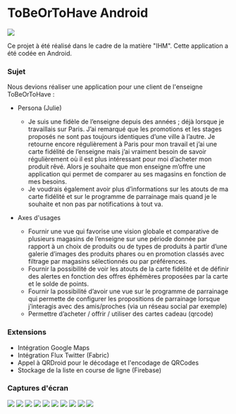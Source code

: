 # ToBeOrToHave Android
![](/doc/tobeortohave_logo.jpg)

Ce projet à été réalisé dans le cadre de la matière "IHM". Cette application a été codée en Android.

### Sujet
Nous devions réaliser une application pour une client de l'enseigne ToBeOrToHave :
    
* Persona (Julie)

    - Je suis une fidèle de l’enseigne depuis des années ; déjà lorsque je travaillais sur Paris. J’ai remarqué que les promotions et les stages proposés ne sont pas toujours identiques d’une ville à l’autre. Je retourne encore régulièrement à Paris pour mon travail et j’ai une carte fidélité de l’enseigne mais j’ai vraiment besoin de savoir régulièrement où il est plus intéressant pour moi d’acheter mon produit rêvé. Alors je souhaite que mon enseigne m’offre une application qui permet de comparer au ses magasins en fonction de mes besoins.
    - Je voudrais également avoir plus d’informations sur les atouts de ma carte fidélité et sur le programme de parrainage mais quand je le souhaite et non pas par notifications à tout va.
    
* Axes d'usages
    
    * Fournir une vue qui favorise une vision globale et comparative de plusieurs magasins de l’enseigne sur une période donnée par rapport à un choix de produits ou de types de produits à partir d’une galerie d’images des produits phares ou en promotion classés avec filtrage par magasins sélectionnés ou par préférences.
    * Fournir la possibilité de voir les atouts de la carte fidélité et de définir des alertes en fonction des offres éphémères proposées par la carte et le solde de points.
    * Fournir la possibilité d’avoir une vue sur le programme de parrainage qui permette de configurer les propositions de parrainage lorsque j’interagis avec des amis/proches (via un réseau social par exemple)  
    * Permettre d’acheter / offrir / utiliser des cartes cadeau (qrcode)


### Extensions

* Intégration Google Maps
* Intégration Flux Twitter (Fabric)
* Appel à QRDroid pour le décodage et l'encodage de QRCodes
* Stockage de la liste en course de ligne (Firebase)


### Captures d'écran

![](/doc/tobeortohave_main.jpg)
![](/doc/tobeortohave_main_menu.jpg)
![](/doc/tobeortohave_menu.jpg)
![](/doc/tobeortohave_catalog.jpg)
![](/doc/tobeortohave_twitter.jpg)
![](/doc/tobeortohave_stores.jpg)
![](/doc/tobeortohave_sponsorship.jpg)
![](/doc/tobeortohave_qrcode.jpg)
![](/doc/tobeortohave_fidelity.jpg)
![](/doc/tobeortohave_list.jpg)

